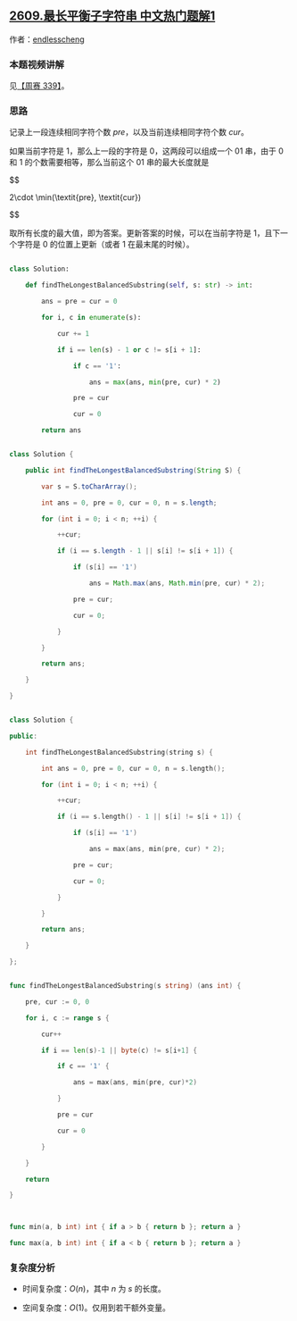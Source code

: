 ## [2609.最长平衡子字符串 中文热门题解1](https://leetcode.cn/problems/find-the-longest-balanced-substring-of-a-binary-string/solutions/100000/o1-kong-jian-jian-ji-xie-fa-pythonjavacg-u8g3)

作者：[endlesscheng](https://leetcode.cn/u/endlesscheng)

### 本题视频讲解

见[【周赛 339】](https://www.bilibili.com/video/BV1va4y1M7Fr/)。

### 思路

记录上一段连续相同字符个数 $\textit{pre}$，以及当前连续相同字符个数 $\textit{cur}$。

如果当前字符是 $1$，那么上一段的字符是 $0$，这两段可以组成一个 $01$ 串，由于 $0$ 和 $1$ 的个数需要相等，那么当前这个 $01$ 串的最大长度就是 

$$
2\cdot \min(\textit{pre}, \textit{cur})
$$

取所有长度的最大值，即为答案。更新答案的时候，可以在当前字符是 $1$，且下一个字符是 $0$ 的位置上更新（或者 $1$ 在最末尾的时候）。

```py [sol1-Python3]
class Solution:
    def findTheLongestBalancedSubstring(self, s: str) -> int:
        ans = pre = cur = 0
        for i, c in enumerate(s):
            cur += 1
            if i == len(s) - 1 or c != s[i + 1]:
                if c == '1':
                    ans = max(ans, min(pre, cur) * 2)
                pre = cur
                cur = 0
        return ans
```

```java [sol1-Java]
class Solution {
    public int findTheLongestBalancedSubstring(String S) {
        var s = S.toCharArray();
        int ans = 0, pre = 0, cur = 0, n = s.length;
        for (int i = 0; i < n; ++i) {
            ++cur;
            if (i == s.length - 1 || s[i] != s[i + 1]) {
                if (s[i] == '1')
                    ans = Math.max(ans, Math.min(pre, cur) * 2);
                pre = cur;
                cur = 0;
            }
        }
        return ans;
    }
}
```

```cpp [sol1-C++]
class Solution {
public:
    int findTheLongestBalancedSubstring(string s) {
        int ans = 0, pre = 0, cur = 0, n = s.length();
        for (int i = 0; i < n; ++i) {
            ++cur;
            if (i == s.length() - 1 || s[i] != s[i + 1]) {
                if (s[i] == '1')
                    ans = max(ans, min(pre, cur) * 2);
                pre = cur;
                cur = 0;
            }
        }
        return ans;
    }
};
```

```go [sol1-Go]
func findTheLongestBalancedSubstring(s string) (ans int) {
	pre, cur := 0, 0
	for i, c := range s {
		cur++
		if i == len(s)-1 || byte(c) != s[i+1] {
			if c == '1' {
				ans = max(ans, min(pre, cur)*2)
			}
			pre = cur
			cur = 0
		}
	}
	return
}

func min(a, b int) int { if a > b { return b }; return a }
func max(a, b int) int { if a < b { return b }; return a }
```

### 复杂度分析

- 时间复杂度：$O(n)$，其中 $n$ 为 $s$ 的长度。
- 空间复杂度：$O(1)$。仅用到若干额外变量。
